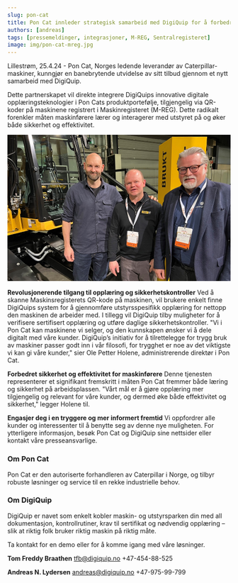 ```yaml
---
slug: pon-cat
title: Pon Cat innleder strategisk samarbeid med DigiQuip for å forbedre digital opplæring gjennom Maskinregisterets QR-kode
authors: [andreas]
tags: [pressemeldinger, integrasjoner, M-REG, Sentralregisteret]
image: img/pon-cat-mreg.jpg
---
```


Lillestrøm, 25.4.24 - Pon Cat, Norges ledende leverandør av Caterpillar-maskiner, kunngjør en banebrytende utvidelse av sitt tilbud gjennom et nytt samarbeid med DigiQuip.

<!-- truncate -->

Dette partnerskapet vil direkte integrere DigiQuips innovative digitale opplæringsteknologier i Pon Cats produktportefølje, tilgjengelig via QR-koder på maskinene registrert i Maskinregisteret (M-REG). Dette radikalt forenkler måten maskinførere lærer og interagerer med utstyret på og øker både sikkerhet og effektivitet.

![Fra venstre: Andreas Lydersen, daglig leder DigiQuip, Ole Petter Holene, adm.dir. Pon Equipment, og Roar Sømoen, daglig leder Sentralregisteret. (Foto: Njål Hagen)](pon-cat-mreg.jpg)

**Revolusjonerende tilgang til opplæring og sikkerhetskontroller**
Ved å skanne Maskinsregisterets QR-kode på maskinen, vil brukere enkelt finne DigiQuips system for å gjennomføre utstyrsspesifikk opplæring for nettopp den maskinen de arbeider med. I tillegg vil DigiQuip tilby muligheter for å verifisere sertifisert opplæring og utføre daglige sikkerhetskontroller. "Vi i Pon Cat kan maskinene vi selger, og den kunnskapen ønsker vi å dele digitalt med våre kunder. DigiQuip’s initiativ for å tilrettelegge for trygg bruk av maskiner passer godt inn i vår filosofi, for trygghet er noe av det viktigste vi kan gi våre kunder," sier Ole Petter Holene, administrerende direktør i Pon Cat.

**Forbedret sikkerhet og effektivitet for maskinførere**
Denne tjenesten representerer et signifikant fremskritt i måten Pon Cat fremmer både læring og sikkerhet på arbeidsplassen. "Vårt mål er å gjøre opplæring mer tilgjengelig og relevant for våre kunder, og dermed øke både effektivitet og sikkerhet," legger Holene til.
 
**Engasjer deg i en tryggere og mer informert fremtid**
Vi oppfordrer alle kunder og interessenter til å benytte seg av denne nye muligheten. For ytterligere informasjon, besøk Pon Cat og DigiQuip sine nettsider eller kontakt våre presseansvarlige.

### Om Pon Cat

Pon Cat er den autoriserte forhandleren av Caterpillar i Norge, og tilbyr robuste løsninger og service til en rekke industrielle behov.

### Om DigiQuip

DigiQuip er navet som enkelt kobler maskin- og utstyrsparken din med all dokumentasjon, kontrollrutiner, krav til sertifikat og nødvendig opplæring – slik at riktig folk bruker riktig maskin på riktig måte. 

Ta kontakt for en demo eller for å komme igang med våre løsninger.

**Tom Freddy Braathen**
tfb@digiquip.no
+47-454-88-525

**Andreas N. Lydersen**
andreas@digiquip.no
+47-975-99-799


[def]: img/pon-cat-mreg.jpg